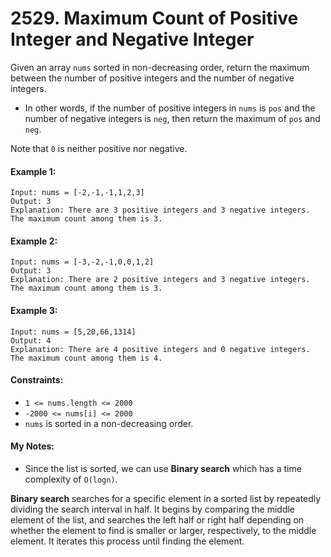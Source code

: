 # 2529. Maximum Count of Positive Integer and Negative Integer

Given an array `nums` sorted in non-decreasing order, return the maximum between the number of positive integers and the number of negative integers.

* In other words, if the number of positive integers in `nums` is `pos` and the number of negative integers is `neg`, then return the maximum of `pos` and `neg`.

Note that `0` is neither positive nor negative.



#### <b>Example 1:</b>
```
Input: nums = [-2,-1,-1,1,2,3]
Output: 3
Explanation: There are 3 positive integers and 3 negative integers. The maximum count among them is 3.
```
#### <b>Example 2:</b>
```
Input: nums = [-3,-2,-1,0,0,1,2]
Output: 3
Explanation: There are 2 positive integers and 3 negative integers. The maximum count among them is 3.
```
#### <b>Example 3:</b>
```
Input: nums = [5,20,66,1314]
Output: 4
Explanation: There are 4 positive integers and 0 negative integers. The maximum count among them is 4.
```

#### <b>Constraints:</b>

* `1 <= nums.length <= 2000`
* `-2000 <= nums[i] <= 2000`
* `nums` is sorted in a non-decreasing order.

#### My Notes:

* Since the list is sorted, we can use <b>Binary search</b> which has a time complexity of `O(logn)`.

<b>Binary search </b> searches for a specific element in a sorted list by repeatedly dividing the search interval in half.
It begins by comparing the middle element of the list, and searches the left half or right half depending on whether
the element to find is smaller or larger, respectively, to the middle element.
It iterates this process until finding the element.